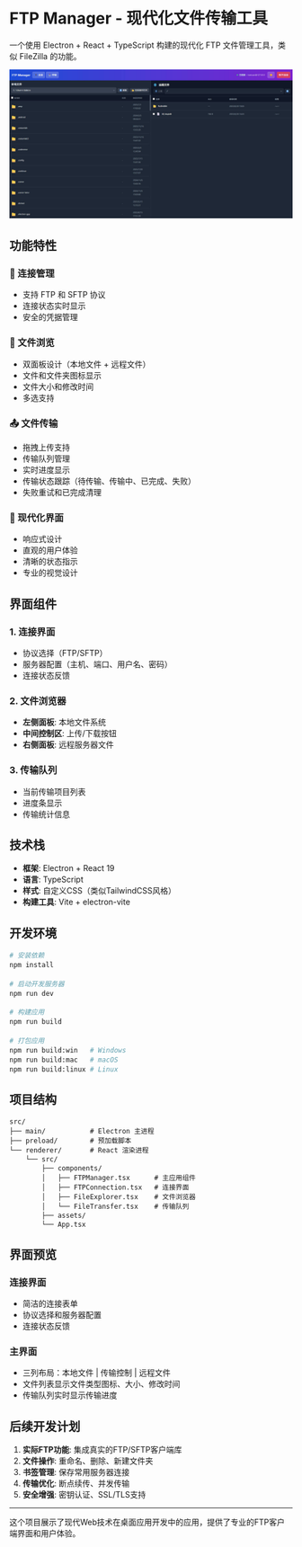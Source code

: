# FTP Manager - 现代化文件传输工具

一个使用 Electron + React + TypeScript 构建的现代化 FTP 文件管理工具，类似 FileZilla 的功能。

![](./resources/welcome.jpg)

## 功能特性

### 🔌 连接管理

- 支持 FTP 和 SFTP 协议
- 连接状态实时显示
- 安全的凭据管理

### 📁 文件浏览

- 双面板设计（本地文件 + 远程文件）
- 文件和文件夹图标显示
- 文件大小和修改时间
- 多选支持

### 📤 文件传输

- 拖拽上传支持
- 传输队列管理
- 实时进度显示
- 传输状态跟踪（待传输、传输中、已完成、失败）
- 失败重试和已完成清理

### 🎨 现代化界面

- 响应式设计
- 直观的用户体验
- 清晰的状态指示
- 专业的视觉设计

## 界面组件

### 1. 连接界面

- 协议选择（FTP/SFTP）
- 服务器配置（主机、端口、用户名、密码）
- 连接状态反馈

### 2. 文件浏览器

- **左侧面板**: 本地文件系统
- **中间控制区**: 上传/下载按钮
- **右侧面板**: 远程服务器文件

### 3. 传输队列

- 当前传输项目列表
- 进度条显示
- 传输统计信息

## 技术栈

- **框架**: Electron + React 19
- **语言**: TypeScript
- **样式**: 自定义CSS（类似TailwindCSS风格）
- **构建工具**: Vite + electron-vite

## 开发环境

```bash
# 安装依赖
npm install

# 启动开发服务器
npm run dev

# 构建应用
npm run build

# 打包应用
npm run build:win   # Windows
npm run build:mac   # macOS
npm run build:linux # Linux
```

## 项目结构

```
src/
├── main/           # Electron 主进程
├── preload/        # 预加载脚本
└── renderer/       # React 渲染进程
    └── src/
        ├── components/
        │   ├── FTPManager.tsx      # 主应用组件
        │   ├── FTPConnection.tsx   # 连接界面
        │   ├── FileExplorer.tsx    # 文件浏览器
        │   └── FileTransfer.tsx    # 传输队列
        ├── assets/
        └── App.tsx
```

## 界面预览

### 连接界面

- 简洁的连接表单
- 协议选择和服务器配置
- 连接状态反馈

### 主界面

- 三列布局：本地文件 | 传输控制 | 远程文件
- 文件列表显示文件类型图标、大小、修改时间
- 传输队列实时显示传输进度

## 后续开发计划

1. **实际FTP功能**: 集成真实的FTP/SFTP客户端库
2. **文件操作**: 重命名、删除、新建文件夹
3. **书签管理**: 保存常用服务器连接
4. **传输优化**: 断点续传、并发传输
5. **安全增强**: 密钥认证、SSL/TLS支持

---

这个项目展示了现代Web技术在桌面应用开发中的应用，提供了专业的FTP客户端界面和用户体验。
